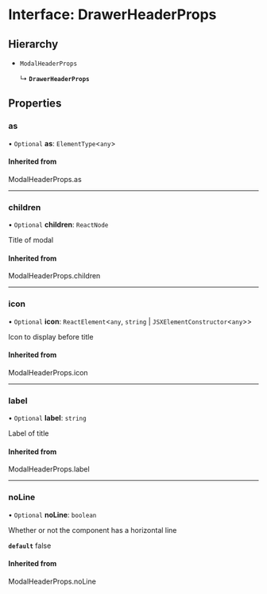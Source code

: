 # Interface: DrawerHeaderProps

## Hierarchy

- `ModalHeaderProps`

  ↳ **`DrawerHeaderProps`**

## Properties

### as

• `Optional` **as**: `ElementType`<`any`\>

#### Inherited from

ModalHeaderProps.as

___

### children

• `Optional` **children**: `ReactNode`

Title of modal

#### Inherited from

ModalHeaderProps.children

___

### icon

• `Optional` **icon**: `ReactElement`<`any`, `string` \| `JSXElementConstructor`<`any`\>\>

Icon to display before title

#### Inherited from

ModalHeaderProps.icon

___

### label

• `Optional` **label**: `string`

Label of title

#### Inherited from

ModalHeaderProps.label

___

### noLine

• `Optional` **noLine**: `boolean`

Whether or not the component has a horizontal line

**`default`** false

#### Inherited from

ModalHeaderProps.noLine
